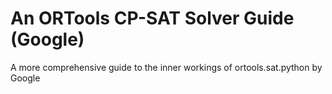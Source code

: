 # An ORTools CP-SAT Solver Guide (Google)
A more comprehensive guide to the inner workings of ortools.sat.python by Google
